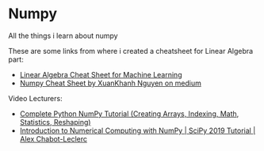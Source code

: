 # Numpy
All the things i learn about numpy

These are some links from where i created a cheatsheet for Linear Algebra part:
* [Linear Algebra Cheat Sheet for Machine Learning](https://machinelearningmastery.com/linear-algebra-cheat-sheet-for-machine-learning/)
* [Numpy Cheat Sheet by XuanKhanh Nguyen on medium](https://towardsdatascience.com/numpy-cheat-sheet-4e3858d0ff0e)

Video Lecturers:
* [Complete Python NumPy Tutorial (Creating Arrays, Indexing, Math, Statistics, Reshaping)](https://www.youtube.com/watch?v=GB9ByFAIAH4&ab_channel=KeithGalli)
* [Introduction to Numerical Computing with NumPy | SciPy 2019 Tutorial | Alex Chabot-Leclerc](https://www.youtube.com/watch?v=ZB7BZMhfPgk&ab_channel=Enthought)



